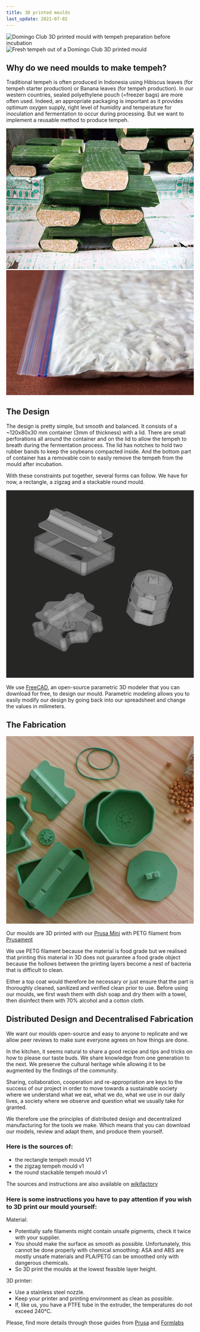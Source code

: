 ```yaml
---
title: 3D printed moulds
last_update: 2021-07-02
---
```


![Domingo Club 3D printed mould with tempeh preparation before incubation](tempeh-0.jpg)
![Fresh tempeh out of a Domingo Club 3D printed mould](tempeh-mould-rect-01.jpg)

## Why do we need moulds to make tempeh?

Traditional tempeh is often produced in Indonesia using Hibiscus leaves (for tempeh starter production) or Banana leaves (for tempeh production). In our western countries, sealed polyethylene pouch (=freezer bags) are more often used. Indeed, an appropriate packaging is important as it provides optimum oxygen supply, right level of humidity and temperature for inoculation and fermentation to occur during processing. But we want to implement a reusable method to produce tempeh.

![Image from Wikipedia: Traditional fresh tempeh at the market in Jakarta (Indonesia) wrapped in banana leaves](traditional-tempeh.jpg)
![Image from the Miso, Tempeh, Natto & Other Tasty Ferments book: Tempeh in a sealed polyethylene bag](zipbag-tempeh.jpg)

## The Design

The design is pretty simple, but smooth and balanced. It consists of a ~120x80x30 mm container (3mm of thickness) with a lid. There are small perforations all around the container and on the lid to allow the tempeh to breath during the fermentation process. The lid has notches to hold two rubber bands to keep the soybeans compacted inside. And the bottom part of container has a removable coin to easily remove the tempeh from the mould after incubation.

With these constraints put together, several forms can follow. We have for now, a rectangle, a zigzag and a stackable round mould.

![Domingo Club tempeh mould in FreeCAD](compilation.png)

We use [FreeCAD](https://www.freecadweb.org/), an open-source parametric 3D modeler that you can download for free, to design our mould. Parametric modeling allows you to easily modify our design by going back into our spreadsheet and change the values in milimeters.


## The Fabrication

![Domingo Club 3D printed tempeh moulds](composition.jpg)

Our moulds are 3D printed with our [Prusa Mini](https://www.prusa3d.com/original-prusa-mini/) with PETG filament from [Prusament](https://shop.prusa3d.com/fr/prusament/1300-prusament-petg-pistachio-green-1kg.html)

We use PETG filament because the material is food grade but we realised that printing this material in 3D does not guarantee a food grade object because the hollows between the printing layers become a nest of bacteria that is difficult to clean.

Either a top coat would therefore be necessary or just ensure that the part is thoroughly cleaned, sanitized and verified clean prior to use. Before using our moulds, we first wash them with dish soap and dry them with a towel, then disinfect them with 70% alcohol and a cotton cloth.


## Distributed Design and Decentralised Fabrication

We want our moulds open-source and easy to anyone to replicate and we allow peer reviews to make sure everyone agrees on how things are done.

In the kitchen, it seems natural to share a good recipe and tips and tricks on how to please our taste buds. We share knowledge from one generation to the next. We preserve the cultural heritage while allowing it to be augmented by the findings of the community.

Sharing, collaboration, cooperation and re-appropriation are keys to the success of our project in order to move towards a sustainable society where we understand what we eat, what we do, what we use in our daily lives, a society where we observe and question what we usually take for granted.

We therefore use the principles of distributed design and decentralized manufacturing for the tools we make. Which means that you can download our models, review and adapt them, and produce them yourself.


### Here is the sources of:

- the rectangle tempeh mould V1
- the zigzag tempeh mould v1
- the round stackable tempeh mould v1

The sources and instructions are also available on [wikifactory](https://wikifactory.com/@domingoclub/tempeh-moulds)


### Here is some instructions you have to pay attention if you wish to 3D print our mould yourself:

Material:

- Potentially safe filaments might contain unsafe pigments, check it twice with your supplier.
- You should make the surface as smooth as possible. Unfortunately, this cannot be done properly with chemical smoothing: ASA and ABS are mostly unsafe materials and PLA/PETG can be smoothed only with dangerous chemicals.
- So 3D print the moulds at the lowest feasible layer height.

3D printer:

- Use a stainless steel nozzle.
- Keep your printer and printing environment as clean as possible.
- If, like us, you have a PTFE tube in the extruder, the temperatures do not exceed 240°C.

Please, find more details through those guides from [Prusa](https://blog.prusaprinters.org/how-to-make-food-grade-3d-printed-models_40666/) and [Formlabs](https://formlabs.com/blog/guide-to-food-safe-3d-printing/)

